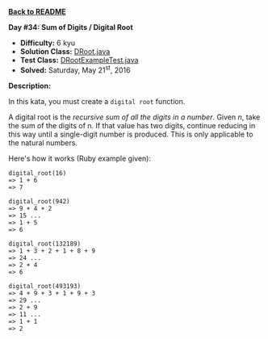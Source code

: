 <a href=https://github.com/michaelwm/KataDay><b>Back to README</b><a>

<b>Day #34: Sum of Digits / Digital Root</b>

* <b>Difficulty:</b> 6 kyu
* <b>Solution Class:</b> [DRoot.java](DRoot.java)
* <b>Test Class:</b> [DRootExampleTest.java](DRootExampleTest.java)
* <b>Solved:</b> Saturday, May 21<sup>st</sup>, 2016

<b>Description:</b>

In this kata, you must create a <code>digital root</code> function.

A digital root is the <i>recursive sum of all the digits in a number</i>. Given <i>n</i>, take the sum of the digits of n. If that value has two digits, continue reducing in this way until a single-digit number is produced. This is only applicable to the natural numbers.

Here's how it works (Ruby example given):

<pre><code>digital_root(16)
=> 1 + 6
=> 7

digital_root(942)
=> 9 + 4 + 2
=> 15 ...
=> 1 + 5
=> 6

digital_root(132189)
=> 1 + 3 + 2 + 1 + 8 + 9
=> 24 ...
=> 2 + 4
=> 6

digital_root(493193)
=> 4 + 9 + 3 + 1 + 9 + 3
=> 29 ...
=> 2 + 9
=> 11 ...
=> 1 + 1
=> 2</code></pre>